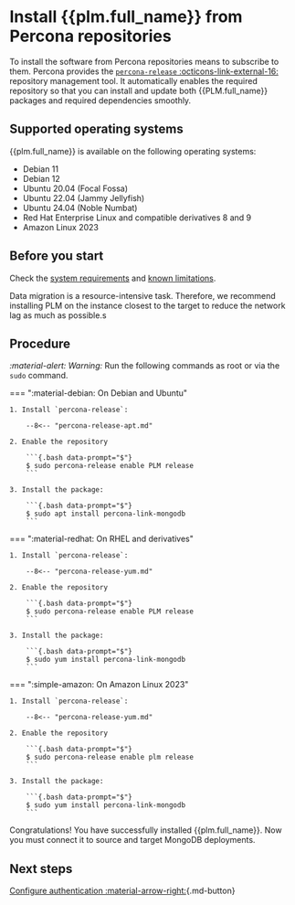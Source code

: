 # Install {{plm.full_name}} from Percona repositories

To install the software from Percona repositories means to subscribe to them. Percona provides the [`percona-release` :octicons-link-external-16:](https://www.percona.com/doc/percona-repo-config/index.html) repository management tool. It automatically enables the required repository so that you can install and update both {{PLM.full_name}} packages and required dependencies smoothly.

## Supported operating systems

{{plm.full_name}} is available on the following operating systems:

* Debian 11
* Debian 12
* Ubuntu 20.04 (Focal Fossa)
* Ubuntu 22.04 (Jammy Jellyfish)
* Ubuntu 24.04 (Noble Numbat)
* Red Hat Enterprise Linux and compatible derivatives 8 and 9
* Amazon Linux 2023

## Before you start

Check the [system requirements](../system-requirements.md) and [known limitations](../limitations.md).

Data migration is a resource-intensive task. Therefore, we recommend installing PLM on the instance closest to the target to reduce the network lag as much as possible.s

## Procedure

<i warning>:material-alert: Warning:</i> Run the following commands as root or via the `sudo` command.

=== ":material-debian: On Debian and Ubuntu" 

    1. Install `percona-release`:

        --8<-- "percona-release-apt.md"

    2. Enable the repository    

        ```{.bash data-prompt="$"}
        $ sudo percona-release enable PLM release
        ```

    3. Install the package:

        ```{.bash data-prompt="$"}
        $ sudo apt install percona-link-mongodb
        ```

=== ":material-redhat: On RHEL and derivatives" 

    1. Install `percona-release`:

        --8<-- "percona-release-yum.md"

    2. Enable the repository    

        ```{.bash data-prompt="$"}
        $ sudo percona-release enable PLM release
        ```  

    3. Install the package:

        ```{.bash data-prompt="$"}
        $ sudo yum install percona-link-mongodb
        ``` 

=== ":simple-amazon: On Amazon Linux 2023" 

    1. Install `percona-release`:

        --8<-- "percona-release-yum.md"

    2. Enable the repository    

        ```{.bash data-prompt="$"}
        $ sudo percona-release enable plm release
        ```  

    3. Install the package:

        ```{.bash data-prompt="$"}
        $ sudo yum install percona-link-mongodb
        ``` 
    
Congratulations! You have successfully installed {{plm.full_name}}. Now you must connect it to source and target MongoDB deployments.

## Next steps

[Configure authentication :material-arrow-right:](authentication.md){.md-button}

